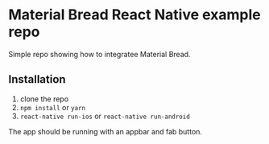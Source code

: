 # Material Bread React Native example repo

Simple repo showing how to integratee Material Bread.

## Installation

1. clone the repo
2. `npm install` or `yarn`
3. `react-native run-ios` or `react-native run-android`

The app should be running with an appbar and fab button.

##
